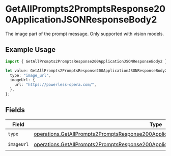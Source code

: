 # GetAllPrompts2PromptsResponse200ApplicationJSONResponseBody2

The image part of the prompt message. Only supported with vision models.

## Example Usage

```typescript
import { GetAllPrompts2PromptsResponse200ApplicationJSONResponseBody2 } from "orq-poc-typescript-multi-env-version/models/operations";

let value: GetAllPrompts2PromptsResponse200ApplicationJSONResponseBody2 = {
  type: "image_url",
  imageUrl: {
    url: "https://powerless-opera.com/",
  },
};
```

## Fields

| Field                                                                                                                                                                                                | Type                                                                                                                                                                                                 | Required                                                                                                                                                                                             | Description                                                                                                                                                                                          |
| ---------------------------------------------------------------------------------------------------------------------------------------------------------------------------------------------------- | ---------------------------------------------------------------------------------------------------------------------------------------------------------------------------------------------------- | ---------------------------------------------------------------------------------------------------------------------------------------------------------------------------------------------------- | ---------------------------------------------------------------------------------------------------------------------------------------------------------------------------------------------------- |
| `type`                                                                                                                                                                                               | [operations.GetAllPrompts2PromptsResponse200ApplicationJSONResponseBodyItems3VersionsType](../../models/operations/getallprompts2promptsresponse200applicationjsonresponsebodyitems3versionstype.md) | :heavy_check_mark:                                                                                                                                                                                   | N/A                                                                                                                                                                                                  |
| `imageUrl`                                                                                                                                                                                           | [operations.GetAllPrompts2PromptsResponse200ApplicationJSONResponseBodyImageUrl](../../models/operations/getallprompts2promptsresponse200applicationjsonresponsebodyimageurl.md)                     | :heavy_check_mark:                                                                                                                                                                                   | N/A                                                                                                                                                                                                  |